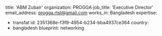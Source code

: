 title: 'ABM Zubair'
organization: PROGGA
job_title: 'Executive Director'
email_address: progga.rtsl@gmail.com
works_in: Bangladesh
expertise:
  - transfat
id: 2351368e-f3f9-4954-b234-bba4937ce364
country:
  - bangladesh
blueprint: networking
